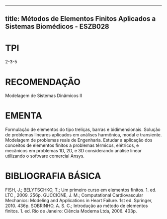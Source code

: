 
---
title: Métodos de Elementos Finitos Aplicados a Sistemas Biomédicos - ESZB028 
---

# TPI

2-3-5

# RECOMENDAÇÃO

Modelagem de Sistemas Dinâmicos II

# EMENTA

Formulação de elementos do tipo treliças, barras e bidimensionais. Solução de problemas lineares aplicados em análises harmônica, modal e transiente. Modelagem de problemas reais de Engenharia. Estudar a aplicação dos conceitos de elementos finitos a problemas térmicos, elétricos, e mecânicos em problemas 1D, 2D, e 3D considerando análise linear utilizando o software comercial Ansys.

# BIBLIOGRAFIA BÁSICA

FISH, J.; BELYTSCHKO, T.; Um primeiro curso em elementos finitos. 1. ed. LTC , 2009. 256p.
GUCCIONE, J. M.; Computational Cardiovascular Mechanics: Modeling and Applications in Heart Failure. 1st ed. Springer, 2010. 436p.
SOBRINHO, A. S. C.; Introdução ao método de elementos finitos. 1. ed. Rio de Janeiro: Ciência Moderna Ltda, 2006. 403p.

        